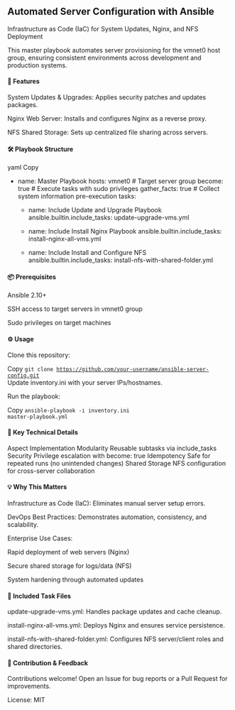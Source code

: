 ## Automated Server Configuration with Ansible
Infrastructure as Code (IaC) for System Updates, Nginx, and NFS Deployment

This master playbook automates server provisioning for the vmnet0 host group, ensuring consistent environments across development and production systems.

#### 🚀 Features
System Updates & Upgrades: Applies security patches and updates packages.

Nginx Web Server: Installs and configures Nginx as a reverse proxy.

NFS Shared Storage: Sets up centralized file sharing across servers.

#### 🛠 Playbook Structure
yaml
Copy
- name: Master Playbook
  hosts: vmnet0           # Target server group
  become: true            # Execute tasks with sudo privileges
  gather_facts: true      # Collect system information pre-execution
  tasks:
    - name: Include Update and Upgrade Playbook
      ansible.builtin.include_tasks: update-upgrade-vms.yml

    - name: Include Install Nginx Playbook
      ansible.builtin.include_tasks: install-nginx-all-vms.yml

    - name: Include Install and Configure NFS
      ansible.builtin.include_tasks: install-nfs-with-shared-folder.yml
#### 📦 Prerequisites
Ansible 2.10+

SSH access to target servers in vmnet0 group

Sudo privileges on target machines

#### ⚙️ Usage
Clone this repository:


Copy
<code>git clone https://github.com/your-username/ansible-server-config.git</code> <br>
Update inventory.ini with your server IPs/hostnames.

Run the playbook:


Copy
<code>ansible-playbook -i inventory.ini master-playbook.yml</code>  

#### 🌟 Key Technical Details
Aspect	Implementation
Modularity	Reusable subtasks via include_tasks
Security	Privilege escalation with become: true
Idempotency	Safe for repeated runs (no unintended changes)
Shared Storage	NFS configuration for cross-server collaboration

#### 💡 Why This Matters
Infrastructure as Code (IaC): Eliminates manual server setup errors.

DevOps Best Practices: Demonstrates automation, consistency, and scalability.

Enterprise Use Cases:

Rapid deployment of web servers (Nginx)

Secure shared storage for logs/data (NFS)

System hardening through automated updates

#### 📂 Included Task Files
update-upgrade-vms.yml: Handles package updates and cache cleanup.

install-nginx-all-vms.yml: Deploys Nginx and ensures service persistence.

install-nfs-with-shared-folder.yml: Configures NFS server/client roles and shared directories.

#### 📝 Contribution & Feedback
Contributions welcome! Open an Issue for bug reports or a Pull Request for improvements.

License: MIT
